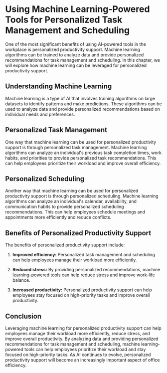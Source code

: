 Using Machine Learning-Powered Tools for Personalized Task Management and Scheduling
==================================================================================================================================================================

One of the most significant benefits of using AI-powered tools in the workplace is personalized productivity support. Machine learning algorithms can be trained to analyze data and provide personalized recommendations for task management and scheduling. In this chapter, we will explore how machine learning can be leveraged for personalized productivity support.

Understanding Machine Learning
------------------------------

Machine learning is a type of AI that involves training algorithms on large datasets to identify patterns and make predictions. These algorithms can be used to analyze data and provide personalized recommendations based on individual needs and preferences.

Personalized Task Management
----------------------------

One way that machine learning can be used for personalized productivity support is through personalized task management. Machine learning algorithms can analyze an individual's previous task completion times, work habits, and priorities to provide personalized task recommendations. This can help employees prioritize their workload and improve overall efficiency.

Personalized Scheduling
-----------------------

Another way that machine learning can be used for personalized productivity support is through personalized scheduling. Machine learning algorithms can analyze an individual's calendar, availability, and communication habits to provide personalized scheduling recommendations. This can help employees schedule meetings and appointments more efficiently and reduce conflicts.

Benefits of Personalized Productivity Support
---------------------------------------------

The benefits of personalized productivity support include:

1. **Improved efficiency:** Personalized task management and scheduling can help employees manage their workload more efficiently.

2. **Reduced stress:** By providing personalized recommendations, machine learning-powered tools can help reduce stress and improve work-life balance.

3. **Increased productivity:** Personalized productivity support can help employees stay focused on high-priority tasks and improve overall productivity.

Conclusion
----------

Leveraging machine learning for personalized productivity support can help employees manage their workload more efficiently, reduce stress, and improve overall productivity. By analyzing data and providing personalized recommendations for task management and scheduling, machine learning-powered tools can help employees prioritize their workload and stay focused on high-priority tasks. As AI continues to evolve, personalized productivity support will become an increasingly important aspect of office efficiency.
